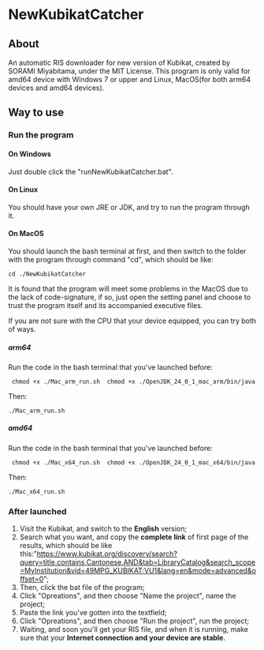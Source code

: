# NewKubikatCatcher

## About

An automatic RIS downloader for new version of Kubikat, created by SORAMI Miyabitama, under the MIT License.
This program is only valid for amd64 device with Windows 7 or upper and Linux, MacOS(for both arm64 devices and amd64 devices).

## Way to use

### Run the program

#### On Windows

Just double click the "runNewKubikatCatcher.bat".

#### On Linux

You should have your own JRE or JDK, and try to run the program through it.

#### On MacOS

You should launch the bash terminal at first, and then switch to the folder with the program through command "cd", which should be like:

`` cd ./NewKubikatCatcher ``

It is found that the program will meet some problems in the MacOS due to the lack of code-signature, if so, just open the setting panel and choose to trust the program itself and its accompanied executive files.

If you are not sure with the CPU that your device equipped, you can try both of ways.

##### arm64

Run the code in the bash terminal that you've launched before:

`` 
chmod +x ./Mac_arm_run.sh 
chmod +x ./OpenJDK_24_0_1_mac_arm/bin/java
``

Then:

`` ./Mac_arm_run.sh ``

##### amd64

Run the code in the bash terminal that you've launched before:

`` 
chmod +x ./Mac_x64_run.sh 
chmod +x ./OpenJDK_24_0_1_mac_x64/bin/java
``

Then:

`` ./Mac_x64_run.sh ``

### After launched

1. Visit the Kubikat, and switch to the **English** version;
2. Search what you want, and copy the **complete link** of first page of the results, which should be like this:"https://www.kubikat.org/discovery/search?query=title,contains,Cantonese,AND&tab=LibraryCatalog&search_scope=MyInstitution&vid=49MPG_KUBIKAT:VU1&lang=en&mode=advanced&offset=0";
3. Then, click the bat file of the program;
4. Click "Opreations", and then choose "Name the project", name the project;
5. Paste the link you've gotten into the textfield;
6. Click "Opreations", and then choose "Run the project", run the project;
7. Waiting, and soon you'll get your RIS file, and when it is running, make sure that your **Internet connection and your device are stable**.
